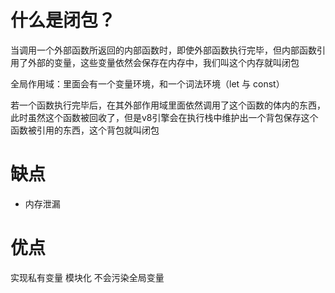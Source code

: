 # 什么是闭包？
 当调用一个外部函数所返回的内部函数时，即使外部函数执行完毕，但内部函数引用了外部的变量，这些变量依然会保存在内存中，我们叫这个内存就叫闭包



 全局作用域：里面会有一个变量环境，和一个词法环境（let 与 const）

 若一个函数执行完毕后，在其外部作用域里面依然调用了这个函数的体内的东西，此时虽然这个函数被回收了，但是v8引擎会在执行栈中维护出一个背包保存这个函数被引用的东西，这个背包就叫闭包


# 缺点
 - 内存泄漏

# 优点
实现私有变量
模块化
不会污染全局变量






